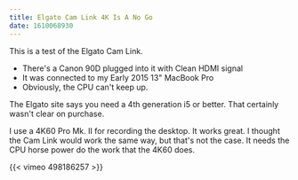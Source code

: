 ```yaml
---
title: Elgato Cam Link 4K Is A No Go 
date: 1610068930
---
```


This is a test of the Elgato Cam Link. 

- There's a Canon 90D plugged into it with Clean HDMI signal
- It was connected to my Early 2015 13" MacBook Pro 
- Obviously, the CPU can't keep up. 

The Elgato site says you need a 4th generation i5 or better. That certainly wasn't clear on purchase. 

I use a 4K60 Pro Mk. II for recording the desktop. It works great. I thought the Cam Link would work the same way, but that's not the case. It needs the CPU horse power do the work that the 4K60 does. 

{{< vimeo 498186257 >}}
